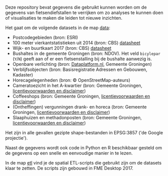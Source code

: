 Deze repository bevat gegevens die gebruikt kunnen worden om de gegevens van fietsendiefstallen te verrijken om zo analyses te kunnen doen of visualisaties te maken die leiden tot nieuwe inzichten.

Het gaat om de volgende datasets in de map [data](https://github.com/KennisnetwerkDataScience/Fietsendiefstallen/tree/master/data):
* Postcodegebieden (bron: ESRI)
* 100 meter vierkantstatistieken uit 2014 (bron: CBS) [datasheet](https://www.cbs.nl/-/media/imported/documents/2014/44/statistische%20gegevens%20per%20vierkant%20update%20oktober%202014.pdf?la=nl-nl)
* Wijk- en buurtkaart 2017 (bron: CBS) [datasheet](https://www.cbs.nl/-/media/_pdf/2017/36/2017ep37%20toelichting%20wijk%20en%20buurtkaart%202017.pdf)
* Bushaltes in de gemeente Groningen (bron: NDOV). Het veld `bicylepar` (`Y`/`N`) geeft aan of er een fietsenstalling bij de bushalte aanwezig is.
* Openbare verlichting (bron: [Dataplatform.nl](https://ckan.dataplatform.nl/dataset/ovl-groningen), Gemeente Groningen)
* Verblijfsobjecten (bron: Basisregistratie Adressen en Gebouwen, Kadaster)
* Horecagelegenheden (bron: &copy; OpenStreetMap-auteurs)
* Cameratoezicht in het A-kwartier (bron: Gemeente Groningen, [licentievoorwaarden en disclaimer](../doc/licentievoorwaarden_disclaimer_gemeente_groningen.pdf))
* Coffeeshops (bron: Gemeente Groningen, [licentievoorwaarden en disclaimer](../doc/licentievoorwaarden_disclaimer_gemeente_groningen.pdf))
* (Ontheffingen) vergunningen drank- en horeca (bron: Gemeente Groningen, [licentievoorwaarden en disclaimer](../doc/licentievoorwaarden_disclaimer_gemeente_groningen.pdf))
* Slaaphuizen en methadonposten (bron: Gemeente Groningen, [licentievoorwaarden en disclaimer](../blob/master/doc/licentievoorwaarden_disclaimer_gemeente_groningen.pdf))

   
Het zijn in alle gevallen gezipte shape-bestanden in EPSG:3857 ('de Google projectie').

Naast de gegevens wordt ook code in Python en R beschikbaar gesteld om de gegevens op een snelle en eenvoudige manier in te lezen.

In de map [etl](https://github.com/KennisnetwerkDataScience/Fietsendiefstallen/tree/master/etl) vind je de spatial ETL-scripts die gebruikt zijn om de datasets klaar te zetten. De scripts zijn gebouwd in FME Desktop 2017.
